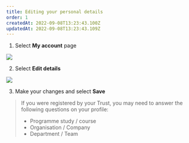 ```yaml
---
title: Editing your personal details
order: 1
createdAt: 2022-09-08T13:23:43.100Z
updatedAt: 2022-09-08T13:23:43.109Z
---
```

1. Select **My account** page

![](/img/editing-profile_1.png)

2. Select **Edit details**

![](/img/editing-profile_2.png)

3. Make your changes and select **Save**

> If you were registered by your Trust, you may need to answer the following questions on your profile:
>
> * Programme study / course
> * Organisation / Company
> * Department / Team